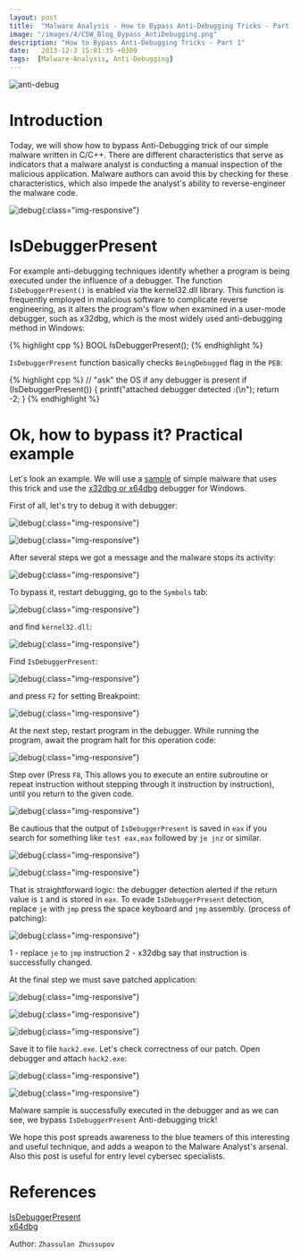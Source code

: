 ```yaml
---
layout: post
title:  "Malware Analysis - How to Bypass Anti-Debugging Tricks - Part 1"
image: "/images/4/C5W_Blog_Bypass_AntiDebugging.png"
description: "How to Bypass Anti-Debugging Tricks - Part 1"
date:   2013-12-3 15:01:35 +0300
tags:  [Malware-Analysis, Anti-Debugging]
---
```


![anti-debug](/images/4/C5W_Blog_Bypass_AntiDebugging.png)

# Introduction

Today, we will show how to bypass Anti-Debugging trick of our simple malware written in C/C++. There are different characteristics that serve as indicators that a malware analyst is conducting a manual inspection of the malicious application. Malware authors can avoid this by checking for these characteristics, which also impede the analyst's ability to reverse-engineer the malware code.     

![debug](/images/4/2024-01-01_12-45.png){:class="img-responsive"}         

# IsDebuggerPresent

For example anti-debugging techniques identify whether a program is being executed under the influence of a debugger. The function `IsDebuggerPresent()` is enabled via the kernel32.dll library. This function is frequently employed in malicious software to complicate reverse engineering, as it alters the program's flow when examined in a user-mode debugger, such as x32dbg, which is the most widely used anti-debugging method in Windows:    

{% highlight cpp %}
BOOL IsDebuggerPresent();
{% endhighlight %}

`IsDebuggerPresent` function basically checks `BeingDebugged` flag in the `PEB`:    

{% highlight cpp %}
// "ask" the OS if any debugger is present
if (IsDebuggerPresent()) {
  printf("attached debugger detected :(\n");
  return -2;
}
{% endhighlight %}

# Ok, how to bypass it? Practical example

Let's look an example. We will use a [sample](/images/4/hack.exe.7z) of simple malware that uses this trick and use the [x32dbg or x64dbg](https://x64dbg.com/) debugger for Windows.    

First of all, let's try to debug it with debugger:      

![debug](/images/4/2024-01-01_11-18.png){:class="img-responsive"}             

![debug](/images/4/2024-01-01_11-20.png){:class="img-responsive"}             

After several steps we got a message and the malware stops its activity:    

![debug](/images/4/2024-01-01_11-21.png){:class="img-responsive"}             

To bypass it, restart debugging, go to the `Symbols` tab:    

![debug](/images/4/2024-01-01_11-25.png){:class="img-responsive"}             

and find `kernel32.dll`:    

![debug](/images/4/2024-01-01_11-25_1.png){:class="img-responsive"}             

Find `IsDebuggerPresent`:    

![debug](/images/4/2024-01-01_11-29.png){:class="img-responsive"}             

and press `F2` for setting Breakpoint:    

![debug](/images/4/2024-01-01_11-30.png){:class="img-responsive"}             

At the next step, restart program in the debugger. While running the program, await the program halt for this operation code:    

![debug](/images/4/2024-01-01_11-36.png){:class="img-responsive"}             

Step over (Press `F8`, This allows you to execute an entire subroutine or repeat instruction without stepping through it instruction by instruction), until you return to the given code.    

![debug](/images/4/2024-01-01_11-46.png){:class="img-responsive"}             

Be cautious that the output of `IsDebuggerPresent` is saved in `eax` if you search for something like `test eax,eax` followed by `je jnz` or similar.

![debug](/images/4/2024-01-01_11-51.png){:class="img-responsive"}             

![debug](/images/4/2024-01-02_00-32.png){:class="img-responsive"}             

That is straightforward logic: the debugger detection alerted if the return value is `1` and is stored in `eax`. To evade `IsDebuggerPresent` detection, replace `je` with `jmp` press the space keyboard and `jmp` assembly. (process of patching):    

![debug](/images/4/2024-01-01_11-59.png){:class="img-responsive"}             

1 - replace `je` to `jmp` instruction
2 - x32dbg say that instruction is successfully changed.    

At the final step we must save patched application:    

![debug](/images/4/2024-01-01_12-01.png){:class="img-responsive"}             

![debug](/images/4/2024-01-01_12-02.png){:class="img-responsive"}             

![debug](/images/4/2024-01-01_12-02_1.png){:class="img-responsive"}             

Save it to file `hack2.exe`. Let's check correctness of our patch. Open debugger and attach `hack2.exe`:    

![debug](/images/4/2024-01-01_12-04.png){:class="img-responsive"}             

![debug](/images/4/2024-01-01_12-04_1.png){:class="img-responsive"}             

Malware sample is successfully executed in the debugger and as we can see, we bypass `IsDebuggerPresent` Anti-debugging trick!    

We hope this post spreads awareness to the blue teamers of this interesting and useful technique, and adds a weapon to the Malware Analyst's arsenal. Also this post is useful for entry level cybersec specialists.     

# References

[IsDebuggerPresent](https://learn.microsoft.com/en-us/windows/win32/api/debugapi/nf-debugapi-isdebuggerpresent)     
[x64dbg](https://x64dbg.com/)    

Author: `Zhassulan Zhussupov`
